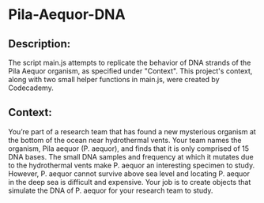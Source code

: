 # Pila-Aequor-DNA
## Description:
The script main.js attempts to replicate the behavior of DNA strands of the Pila Aequor organism, as specified under "Context". This project's context, along with two small helper functions in main.js, were created by Codecademy.

## Context:
You’re part of a research team that has found a new mysterious organism at the bottom of the ocean near hydrothermal vents. Your team names the organism, Pila aequor (P. aequor), and finds that it is only comprised of 15 DNA bases. The small DNA samples and frequency at which it mutates due to the hydrothermal vents make P. aequor an interesting specimen to study. However, P. aequor cannot survive above sea level and locating P. aequor in the deep sea is difficult and expensive. Your job is to create objects that simulate the DNA of P. aequor for your research team to study.

